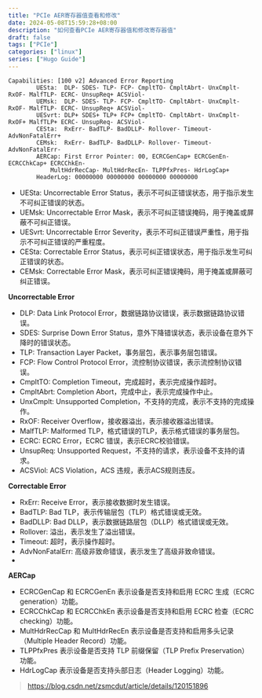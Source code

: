 ```yaml
---
title: "PCIe AER寄存器值查看和修改"
date: 2024-05-08T15:59:28+08:00
description: "如何查看PCIe AER寄存器值和修改寄存器值"
draft: false
tags: ["PCIe"]
categories: ["linux"]
series: ["Hugo Guide"]
---
```



```shell
Capabilities: [100 v2] Advanced Error Reporting
        UESta:  DLP- SDES- TLP- FCP- CmpltTO- CmpltAbrt- UnxCmplt- RxOF- MalfTLP- ECRC- UnsupReq+ ACSViol-
        UEMsk:  DLP- SDES- TLP- FCP- CmpltTO- CmpltAbrt- UnxCmplt- RxOF- MalfTLP- ECRC- UnsupReq+ ACSViol-
        UESvrt: DLP+ SDES+ TLP+ FCP+ CmpltTO- CmpltAbrt- UnxCmplt- RxOF+ MalfTLP+ ECRC- UnsupReq- ACSViol-
        CESta:  RxErr- BadTLP- BadDLLP- Rollover- Timeout- AdvNonFatalErr+
        CEMsk:  RxErr- BadTLP- BadDLLP- Rollover- Timeout- AdvNonFatalErr-
        AERCap: First Error Pointer: 00, ECRCGenCap+ ECRCGenEn- ECRCChkCap+ ECRCChkEn-
            MultHdrRecCap- MultHdrRecEn- TLPPfxPres- HdrLogCap+
        HeaderLog: 00000000 00000000 00000000 00000000
```

 - UESta: Uncorrectable Error Status，表示不可纠正错误状态，用于指示发生不可纠正错误的状态。
 - UEMsk: Uncorrectable Error Mask，表示不可纠正错误掩码，用于掩盖或屏蔽不可纠正错误。
 - UESvrt: Uncorrectable Error Severity，表示不可纠正错误严重性，用于指示不可纠正错误的严重程度。
 - CESta: Correctable Error Status，表示可纠正错误状态，用于指示发生可纠正错误的状态。
 - CEMsk: Correctable Error Mask，表示可纠正错误掩码，用于掩盖或屏蔽可纠正错误。 

**Uncorrectable Error**

- DLP: Data Link Protocol Error，数据链路协议错误，表示数据链路协议错误。
- SDES: Surprise Down Error Status，意外下降错误状态，表示设备在意外下降时的错误状态。
- TLP: Transaction Layer Packet，事务层包，表示事务层包错误。
- FCP: Flow Control Protocol Error，流控制协议错误，表示流控制协议错误。
- CmpltTO: Completion Timeout，完成超时，表示完成操作超时。
- CmpltAbrt: Completion Abort，完成中止，表示完成操作中止。
- UnxCmplt: Unsupported Completion，不支持的完成，表示不支持的完成操作。
- RxOF: Receiver Overflow，接收器溢出，表示接收器溢出错误。
- MalfTLP: Malformed TLP，格式错误的TLP，表示格式错误的事务层包。
- ECRC: ECRC Error，ECRC 错误，表示ECRC校验错误。
- UnsupReq: Unsupported Request，不支持的请求，表示设备不支持的请求。
- ACSViol: ACS Violation，ACS 违规，表示ACS规则违反。

**Correctable Error**

- RxErr: Receive Error，表示接收数据时发生错误。
- BadTLP: Bad TLP，表示传输层包（TLP）格式错误或无效。
- BadDLLP: Bad DLLP，表示数据链路层包（DLLP）格式错误或无效。
- Rollover: 溢出，表示发生了溢出错误。
- Timeout: 超时，表示操作超时。
- AdvNonFatalErr: 高级非致命错误，表示发生了高级非致命错误。
- 
**AERCap**

- ECRCGenCap 和 ECRCGenEn 表示设备是否支持和启用 ECRC 生成（ECRC generation）功能。
- ECRCChkCap 和 ECRCChkEn 表示设备是否支持和启用 ECRC 检查（ECRC checking）功能。
- MultHdrRecCap 和 MultHdrRecEn 表示设备是否支持和启用多头记录（Multiple Header Record）功能。
- TLPPfxPres 表示设备是否支持 TLP 前缀保留（TLP Prefix Preservation）功能。
- HdrLogCap 表示设备是否支持头部日志（Header Logging）功能。

> https://blog.csdn.net/zsmcdut/article/details/120151896


<!--stackedit_data:
eyJoaXN0b3J5IjpbMTU4ODM4ODgyNiwtMjExOTAwNTQ5M119
-->